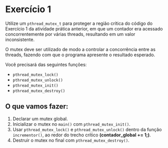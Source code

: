 # Exercício 1
Utilize um `pthread_mutex_t` para proteger a região crítica do código do Exercício 1 
da atividade prática anterior, em que um contador era acessado concorrentemente por 
várias threads, resultando em um valor inconsistente. 

O mutex deve ser utilizado de modo a controlar a concorrência entre as threads, fazendo 
com que o programa apresente o resultado esperado.

Você precisará das seguintes funções:

- `pthread_mutex_lock()`
- `pthread_mutex_unlock()`
- `pthread_mutex_init()`
- `pthread_mutex_destroy()`

## O que vamos fazer:
1. Declarar um mutex global.
2. Inicializar o mutex no `main()` com `pthread_mutex_init()`.
3. Usar `pthread_mutex_lock()` e `pthread_mutex_unlock()` dentro da função `incrementor()`, 
ao redor do trecho crítico **(contador_global += 1;)**.
4. Destruir o mutex no final com `pthread_mutex_destroy()`.